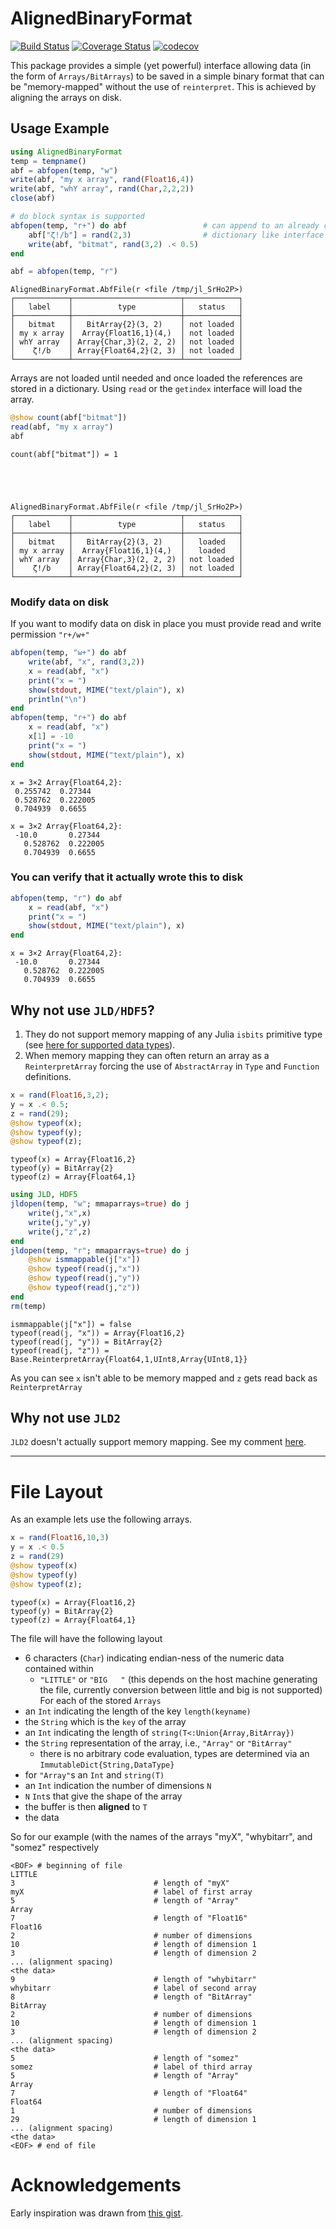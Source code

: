 # AlignedBinaryFormat
[![Build Status](https://travis-ci.com/m-wells/AlignedBinaryFormat.jl.svg?branch=master)](https://travis-ci.com/m-wells/AlignedBinaryFormat.jl)
[![Coverage Status](https://coveralls.io/repos/github/m-wells/AlignedBinaryFormat.jl/badge.svg?branch=master)](https://coveralls.io/github/m-wells/AlignedBinaryFormat.jl?branch=master)
[![codecov](https://codecov.io/gh/m-wells/AlignedBinaryFormat.jl/branch/master/graph/badge.svg)](https://codecov.io/gh/m-wells/AlignedBinaryFormat.jl)

This package provides a simple (yet powerful) interface allowing data (in the form of `Arrays/BitArrays`) to be saved in a simple binary format that can be "memory-mapped" without the use of `reinterpret`.
This is achieved by aligning the arrays on disk.

## Usage Example


```julia
using AlignedBinaryFormat
temp = tempname()
abf = abfopen(temp, "w")
write(abf, "my x array", rand(Float16,4))
write(abf, "whY array", rand(Char,2,2,2))
close(abf)

# do block syntax is supported
abfopen(temp, "r+") do abf                 # can append to an already created file
    abf["ζ!/b"] = rand(2,3)                # dictionary like interface
    write(abf, "bitmat", rand(3,2) .< 0.5)
end

abf = abfopen(temp, "r")
```




    AlignedBinaryFormat.AbfFile(r <file /tmp/jl_SrHo2P>)
    ┌────────────┬────────────────────────┬────────────┐
    │   label    │          type          │   status   │
    ├────────────┼────────────────────────┼────────────┤
    │   bitmat   │   BitArray{2}(3, 2)    │ not loaded │
    │ my x array │  Array{Float16,1}(4,)  │ not loaded │
    │ whY array  │ Array{Char,3}(2, 2, 2) │ not loaded │
    │    ζ!/b    │ Array{Float64,2}(2, 3) │ not loaded │
    └────────────┴────────────────────────┴────────────┘



Arrays are not loaded until needed and once loaded the references are stored in a dictionary.
Using `read` or the `getindex` interface will load the array.


```julia
@show count(abf["bitmat"])
read(abf, "my x array")
abf
```

    count(abf["bitmat"]) = 1





    AlignedBinaryFormat.AbfFile(r <file /tmp/jl_SrHo2P>)
    ┌────────────┬────────────────────────┬────────────┐
    │   label    │          type          │   status   │
    ├────────────┼────────────────────────┼────────────┤
    │   bitmat   │   BitArray{2}(3, 2)    │   loaded   │
    │ my x array │  Array{Float16,1}(4,)  │   loaded   │
    │ whY array  │ Array{Char,3}(2, 2, 2) │ not loaded │
    │    ζ!/b    │ Array{Float64,2}(2, 3) │ not loaded │
    └────────────┴────────────────────────┴────────────┘



### Modify data on disk
If you want to modify data on disk in place you must provide read and write permission `"r+/w+"`


```julia
abfopen(temp, "w+") do abf
    write(abf, "x", rand(3,2))
    x = read(abf, "x")
    print("x = ")
    show(stdout, MIME("text/plain"), x)
    println("\n")
end
abfopen(temp, "r+") do abf
    x = read(abf, "x")
    x[1] = -10
    print("x = ")
    show(stdout, MIME("text/plain"), x)
end
```

    x = 3×2 Array{Float64,2}:
     0.255742  0.27344 
     0.528762  0.222005
     0.704939  0.6655  
    
    x = 3×2 Array{Float64,2}:
     -10.0       0.27344 
       0.528762  0.222005
       0.704939  0.6655  

### You can verify that it actually wrote this to disk


```julia
abfopen(temp, "r") do abf
    x = read(abf, "x")
    print("x = ")
    show(stdout, MIME("text/plain"), x)
end
```

    x = 3×2 Array{Float64,2}:
     -10.0       0.27344 
       0.528762  0.222005
       0.704939  0.6655  

## Why not use `JLD/HDF5`?
 1. They do not support memory mapping of any Julia `isbits` primitive type (see [here for supported data types](https://github.com/JuliaIO/HDF5.jl/blob/master/doc/hdf5.md#supported-data-types)).
 2. When memory mapping they can often return an array as a `ReinterpretArray` forcing the use of `AbstractArray` in `Type` and `Function` definitions.


```julia
x = rand(Float16,3,2);
y = x .< 0.5;
z = rand(29);
@show typeof(x);
@show typeof(y);
@show typeof(z);
```

    typeof(x) = Array{Float16,2}
    typeof(y) = BitArray{2}
    typeof(z) = Array{Float64,1}



```julia
using JLD, HDF5
jldopen(temp, "w"; mmaparrays=true) do j
    write(j,"x",x)
    write(j,"y",y)
    write(j,"z",z)
end
jldopen(temp, "r"; mmaparrays=true) do j
    @show ismmappable(j["x"])
    @show typeof(read(j,"x"))
    @show typeof(read(j,"y"))
    @show typeof(read(j,"z"))
end
rm(temp)
```

    ismmappable(j["x"]) = false
    typeof(read(j, "x")) = Array{Float16,2}
    typeof(read(j, "y")) = BitArray{2}
    typeof(read(j, "z")) = Base.ReinterpretArray{Float64,1,UInt8,Array{UInt8,1}}


As you can see `x` isn't able to be memory mapped and `z` gets read back as `ReinterpretArray`

## Why not use `JLD2`
`JLD2` doesn't actually support memory mapping.
See my comment [here](https://github.com/JuliaIO/JLD2.jl/pull/176#issue-369260445).

---

# File Layout
As an example lets use the following arrays.


```julia
x = rand(Float16,10,3)
y = x .< 0.5
z = rand(29)
@show typeof(x)
@show typeof(y)
@show typeof(z);
```

    typeof(x) = Array{Float16,2}
    typeof(y) = BitArray{2}
    typeof(z) = Array{Float64,1}


The file will have the following layout
* 6 characters (`Char`) indicating endian-ness of the numeric data contained within
    * `"LITTLE"` or `"BIG   "` (this depends on the host machine generating the file, currently conversion between little and big is not supported)
For each of the stored `Arrays`
* an `Int` indicating the length of the key `length(keyname)`
* the `String` which is the `key` of the array
* an `Int` indicating the length of `string(T<:Union{Array,BitArray})`
* the `String` representation of the array, i.e.,  `"Array"` or `"BitArray"`
    * there is no arbitrary code evaluation, types are determined via an `ImmutableDict{String,DataType}`
* for `"Array"`s an `Int` and `string(T)`
* an `Int` indication the number of dimensions `N`
* `N` `Int`s that give the shape of the array
* the buffer is then **aligned** to `T`
* the data

So for our example (with the names of the arrays "myX", "whybitarr", and "somez" respectively
```
<BOF> # beginning of file
LITTLE
3                               # length of "myX"
myX                             # label of first array
5                               # length of "Array"
Array
7                               # length of "Float16"
Float16
2                               # number of dimensions
10                              # length of dimension 1
3                               # length of dimension 2
... (alignment spacing)
<the data>
9                               # length of "whybitarr"
whybitarr                       # label of second array
8                               # length of "BitArray"
BitArray
2                               # number of dimensions
10                              # length of dimension 1
3                               # length of dimension 2
... (alignment spacing)
<the data>
5                               # length of "somez"
somez                           # label of third array
5                               # length of "Array"
Array
7                               # length of "Float64"
Float64
1                               # number of dimensions
29                              # length of dimension 1
... (alignment spacing)
<the data>
<EOF> # end of file
```

# Acknowledgements
Early inspiration was drawn from [this gist](https://gist.github.com/dataPulverizer/3dc0af456a427aeb704a437e31299242).

